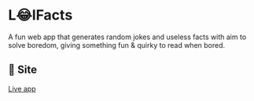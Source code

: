 # L😂lFacts
A fun web app that generates random jokes and useless facts with aim to solve boredom, giving something fun & quirky to read when bored.

## 🚀 Site 
[Live app](https://kingkacrae99.github.io/WDD330-lolfacts)
